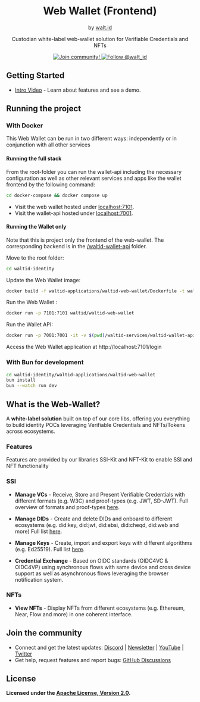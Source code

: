 <div align="center">
 <h1>Web Wallet (Frontend)</h1>
 <span>by </span><a href="https://walt.id">walt.id</a>
 <p>Custodian white-label web-wallet solution for Verifiable Credentials and NFTs<p>

<a href="https://walt.id/community">
<img src="https://img.shields.io/badge/Join-The Community-blue.svg?style=flat" alt="Join community!" />
</a>
<a href="https://twitter.com/intent/follow?screen_name=walt_id">
<img src="https://img.shields.io/twitter/follow/walt_id.svg?label=Follow%20@walt_id" alt="Follow @walt_id" />
</a>


</div>

## Getting Started

- [Intro Video](https://youtu.be/HW9CNFmRFlI) - Learn about features and see a demo.


## Running the project

### With Docker

This Web Wallet can be run in two different ways: independently or in conjunction with all other services

#### Running the full stack

From the root-folder you can run the wallet-api including the necessary configuration as well as other relevant services and apps like the wallet frontend by the following command:
```bash
cd docker-compose && docker compose up
```

- Visit the web wallet hosted under [localhost:7101](http://localhost:7101).
- Visit the wallet-api hosted under [localhost:7001](http://localhost:7001).

#### Running the Wallet only

Note that this is project only the frontend of the web-wallet. The corresponding backend is in the [/waltid-wallet-api](../../waltid-services/waltid-wallet-api) folder.

Move to the root folder:

```bash
cd waltid-identity
```

Update the Web Wallet image:

```bash
docker build -f waltid-applications/waltid-web-wallet/Dockerfile -t waltid/waltid-web-wallet .
```

Run the Web Wallet :

```bash
docker run -p 7101:7101 waltid/waltid-web-wallet
```

Run the Wallet API:

```bash
docker run -p 7001:7001 -it -v $(pwd)/waltid-services/waltid-wallet-api/config:/waltid-wallet-api/config -v $(pwd)/waltid-services/waltid-wallet-api/data:/waltid-wallet-api/data -t waltid/wallet-api
```

Access the Web Wallet application at http://localhost:7101/login

### With Bun for development


```bash
cd waltid-identity/waltid-applications/waltid-web-wallet
bun install
bun --watch run dev
```

## What is the Web-Wallet?

A **white-label solution** built on top of our core libs, offering you everything to build identity POCs leveraging Verifiable Credentials and NFTs/Tokens across ecosystems.

### Features

Features are provided by our libraries SSI-Kit and NFT-Kit to enable SSI and NFT functionality

### SSI

- **Manage VCs** - Receive, Store and Present Verifiable Credentials with different formats (e.g. W3C) and proof-types (e.g. JWT, SD-JWT). Full overview of formats and proof-types [here](https://walt-id.notion.site/Features-by-Product-aab646e46a744a7d84a6b8fd6b7066ac?pvs=4).
- **Manage DIDs** - Create and delete DIDs and onboard to different ecosystems (e.g. did:key, did:jwt, did:ebsi, did:cheqd, did:web and more) Full list [here](https://walt-id.notion.site/Features-by-Product-aab646e46a744a7d84a6b8fd6b7066ac?pvs=4).
- **Manage Keys** - Create, import and export keys with different algorithms (e.g. Ed25519). Full list [here](https://walt-id.notion.site/Features-by-Product-aab646e46a744a7d84a6b8fd6b7066ac?pvs=4).
  
- **Credential Exchange** - Based on OIDC standards (OIDC4VC & OIDC4VP) using synchronous flows with same device and cross device support as well as asynchronous flows leveraging the browser notification system.

### NFTs

- **View NFTs** - Display NFTs from different ecosystems (e.g. Ethereum, Near, Flow and more) in one coherent interface.


## Join the community

* Connect and get the latest updates: <a href="https://discord.gg/AW8AgqJthZ">Discord</a> | <a href="https://walt.id/newsletter">Newsletter</a> | <a href="https://www.youtube.com/channel/UCXfOzrv3PIvmur_CmwwmdLA">YouTube</a> | <a href="https://mobile.twitter.com/walt_id" target="_blank">Twitter</a>
* Get help, request features and report bugs: <a href="https://github.com/walt-id/.github/discussions" target="_blank">GitHub Discussions</a>

## License

**Licensed under the [Apache License, Version 2.0](https://github.com/walt-id/waltid-ssikit/blob/master/LICENSE).**
